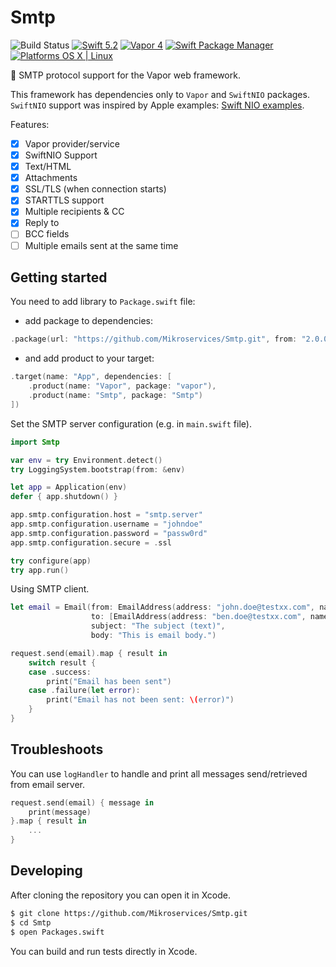 # Smtp

![Build Status](https://github.com/Mikroservices/Smtp/workflows/Build/badge.svg)
[![Swift 5.2](https://img.shields.io/badge/Swift-5.2-orange.svg?style=flat)](ttps://developer.apple.com/swift/)
[![Vapor 4](https://img.shields.io/badge/vapor-4.0-blue.svg?style=flat)](https://vapor.codes)
[![Swift Package Manager](https://img.shields.io/badge/SPM-compatible-4BC51D.svg?style=flat)](https://swift.org/package-manager/)
[![Platforms OS X | Linux](https://img.shields.io/badge/Platforms-OS%20X%20%7C%20Linux%20-lightgray.svg?style=flat)](https://developer.apple.com/swift/)

:email: SMTP protocol support for the Vapor web framework. 

This framework has dependencies only to `Vapor` and `SwiftNIO` packages.
`SwiftNIO` support was inspired by Apple examples: [Swift NIO examples](https://github.com/apple/swift-nio-examples).

Features:

- [x] Vapor provider/service
- [x] SwiftNIO Support
- [x] Text/HTML
- [x] Attachments
- [x] SSL/TLS (when connection starts)
- [x] STARTTLS support
- [x] Multiple recipients & CC
- [x] Reply to
- [ ] BCC fields
- [ ] Multiple emails sent at the same time

## Getting started

You need to add library to `Package.swift` file:

 - add package to dependencies:
```swift
.package(url: "https://github.com/Mikroservices/Smtp.git", from: "2.0.0")
```

- and add product to your target:
```swift
.target(name: "App", dependencies: [
    .product(name: "Vapor", package: "vapor"),
    .product(name: "Smtp", package: "Smtp")
])
```

Set the SMTP server configuration (e.g. in `main.swift` file).

```swift
import Smtp

var env = try Environment.detect()
try LoggingSystem.bootstrap(from: &env)

let app = Application(env)
defer { app.shutdown() }

app.smtp.configuration.host = "smtp.server"
app.smtp.configuration.username = "johndoe"
app.smtp.configuration.password = "passw0rd"
app.smtp.configuration.secure = .ssl

try configure(app)
try app.run()
```

Using SMTP client.

```swift
let email = Email(from: EmailAddress(address: "john.doe@testxx.com", name: "John Doe"),
                  to: [EmailAddress(address: "ben.doe@testxx.com", name: "Ben Doe")],
                  subject: "The subject (text)",
                  body: "This is email body.")

request.send(email).map { result in
    switch result {
    case .success:
        print("Email has been sent")
    case .failure(let error):
        print("Email has not been sent: \(error)")
    }  
}
```

## Troubleshoots

You can use `logHandler` to handle and print all messages send/retrieved from email server.

```swift
request.send(email) { message in
    print(message)
}.map { result in
    ...
}
```

## Developing

After cloning the repository you can open it in Xcode.

```bash
$ git clone https://github.com/Mikroservices/Smtp.git
$ cd Smtp
$ open Packages.swift
```
You can build and run tests directly in Xcode.

